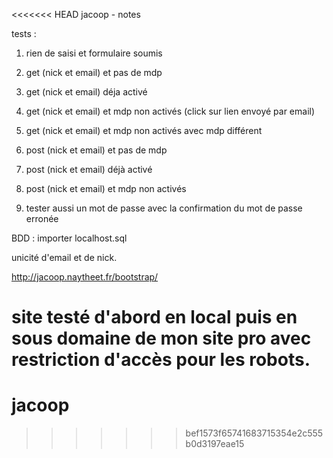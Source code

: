<<<<<<< HEAD
jacoop - notes

tests :

1. rien de saisi et formulaire soumis
2. get (nick et email) et pas de mdp
3. get (nick et email) déja activé
4. get (nick et email) et mdp non activés (click sur lien envoyé par email)
5. get (nick et email) et mdp non activés avec mdp différent

6. post (nick et email) et pas de mdp
7. post (nick et email) déjà activé
8. post (nick et email) et mdp non activés
9. tester aussi un mot de passe avec la confirmation du mot de passe erronée

BDD : importer localhost.sql

unicité d'email et de nick.

http://jacoop.naytheet.fr/bootstrap/

site testé d'abord en local puis en sous domaine de mon site pro avec restriction d'accès pour les robots.
=======
# jacoop
>>>>>>> bef1573f65741683715354e2c555b0d3197eae15
